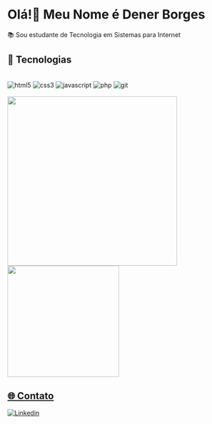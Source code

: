 # Olá!👋 Meu Nome é Dener Borges
📚 Sou estudante de Tecnologia em Sistemas para Internet
## 🚀 Tecnologias

<div style="display: inline_block"><br/>
    <img align="center" alt="html5" src="https://img.shields.io/badge/HTML5-E34F26?style=for-the-badge&logo=html5&logoColor=white" />
    <img align="center" alt="css3" src="https://img.shields.io/badge/CSS3-1572B6?style=for-the-badge&logo=css3&logoColor=white" />
    <img align="center" alt="javascript" src="https://img.shields.io/badge/JavaScript-F7DF1E?style=for-the-badge&logo=javascript&logoColor=black" />
    <img align="center" alt="php" src="https://img.shields.io/badge/PHP-777BB4?style=for-the-badge&logo=php&logoColor=white" />
    <img align="center" alt="git" src="https://img.shields.io/badge/GIT-E44C30?style=for-the-badge&logo=git&logoColor=white" />
</div><br />

<div>
  <a href="https://github.com/DenerBorges">
  <img width="380rem" src="https://github-readme-stats.vercel.app/api?username=DenerBorges&show_icons=true&include_all_commits=true&count_private=true"/>
  <img width="250rem" src="https://github-readme-stats.vercel.app/api/top-langs/?username=DenerBorges&layout=compact&langs_count=7"/>
</div>

## 🌐 Contato

[![Linkedin](https://img.shields.io/badge/LinkedIn-0077B5?style=for-the-badge&logo=linkedin&logoColor=white)](https://www.linkedin.com/in/dener-borges-5836ab219)
